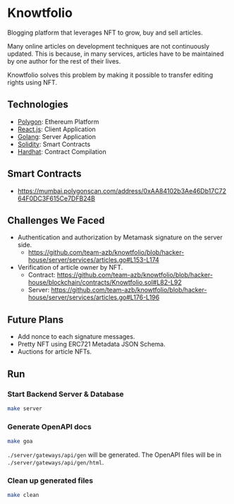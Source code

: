 # Knowtfolio
Blogging platform that leverages NFT to grow, buy and sell articles.

Many online articles on development techniques are not continuously updated.
This is because, in many services, articles have to be maintained by one author for the rest of their lives.

Knowtfolio solves this problem by making it possible to transfer editing rights using NFT.

## Technologies
* [Polygon](https://polygon.technology): Ethereum Platform
* [React.js](https://reactjs.org): Client Application
* [Golang](https://go.dev): Server Application
* [Solidity](https://solidity-jp.readthedocs.io): Smart Contracts
* [Hardhat](https://hardhat.org): Contract Compilation

## Smart Contracts
* https://mumbai.polygonscan.com/address/0xAA84102b3Ae46Db17C7264F0DC3F615Ce7DFB24B

## Challenges We Faced
* Authentication and authorization by Metamask signature on the server side.
  * https://github.com/team-azb/knowtfolio/blob/hacker-house/server/services/articles.go#L153-L174
* Verification of article owner by NFT.
  * Contract: https://github.com/team-azb/knowtfolio/blob/hacker-house/blockchain/contracts/Knowtfolio.sol#L82-L92
  * Server: https://github.com/team-azb/knowtfolio/blob/hacker-house/server/services/articles.go#L176-L196

## Future Plans
* Add nonce to each signature messages.
* Pretty NFT using ERC721 Metadata JSON Schema.
* Auctions for article NFTs.


## Run

### Start Backend Server & Database
```bash
make server
```

### Generate OpenAPI docs
```bash
make goa
```
`./server/gateways/api/gen` will be generated.
The OpenAPI files will be in `./server/gateways/api/gen/html`.

### Clean up generated files
```bash
make clean
```
